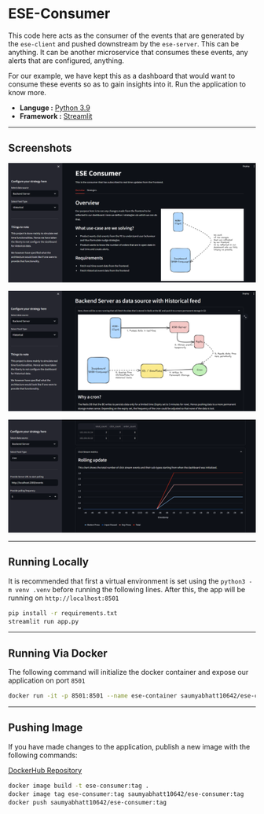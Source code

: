 # ESE-Consumer

This code here acts as the consumer of the events that are generated by the `ese-client` and pushed downstream by the `ese-server`. This can be anything. It can be another microservice that consumes these events, any alerts that are configured, anything.

For our example, we have kept this as a dashboard that would want to consume these events so as to gain insights into it. Run the application to know more.

- **Languge :** [Python 3.9](https://docs.python.org/3.9/)
- **Framework :** [Streamlit](https://docs.streamlit.io/library/api-reference)

---

## Screenshots

![Screenshot 1](./images/ss_1.png)

![Screenshot 2](./images/ss_2.png)

![Screenshot 3](./images/ss_3.png)

---

## Running Locally

It is recommended that first a virtual environment is set using the `python3 -m venv .venv` before running the following lines. After this, the app will be running on `http://localhost:8501`

```bash
pip install -r requirements.txt
streamlit run app.py
```

---

## Running Via Docker

The following command will initialize the docker container and expose our application on port `8501`

```bash
docker run -it -p 8501:8501 --name ese-container saumyabhatt10642/ese-consumer
```

---

## Pushing Image

If you have made changes to the application, publish a new image with the following commands:

[DockerHub Repository](https://hub.docker.com/repository/docker/saumyabhatt10642/ese-consumer/general)

```bash
docker image build -t ese-consumer:tag .
docker image tag ese-consumer:tag saumyabhatt10642/ese-consumer:tag
docker push saumyabhatt10642/ese-consumer:tag
```

